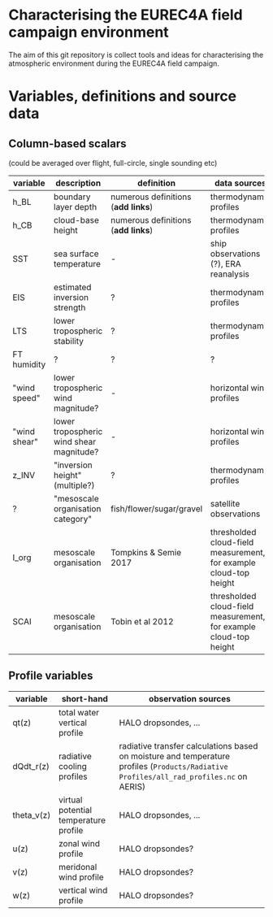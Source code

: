# Characterising the EUREC4A field campaign environment

The aim of this git repository is collect tools and ideas for characterising
the atmospheric environment during the EUREC4A field campaign.

# Variables, definitions and source data

## Column-based scalars
(could be averaged over flight, full-circle, single sounding etc)

| variable | description | definition | data sources | implementation |
| --- | --- | --- | --- | --- |
| h_BL | boundary layer depth | numerous definitions (**add links**) | thermodynamic profiles | |
| h_CB | cloud-base height | numerous definitions (**add links**) | thermodynamic profiles | |
| SST | sea surface temperature | - | ship observations (?), ERA reanalysis | |
| EIS | estimated inversion strength | ? | thermodynamic profiles | |
| LTS | lower tropospheric stability | ? | thermodynamic profiles | |
| FT humidity | ? | ? | ? | |
| "wind speed" | lower tropospheric wind magnitude? | - | horizontal wind profiles | |
| "wind shear" | lower tropospheric wind shear magnitude? | - | horizontal wind profiles | |
| z_INV | "inversion height" (multiple?) | ? | thermodynamic profiles | |
| ? | "mesoscale organisation category" | fish/flower/sugar/gravel | satellite observations | |
| I_org | mesoscale organisation | Tompkins & Semie 2017 | thresholded cloud-field measurement, for example cloud-top height | https://github.com/leifdenby/convorg |
| SCAI | mesoscale organisation | Tobin et al 2012 | thresholded cloud-field measurement, for example cloud-top height | https://github.com/leifdenby/convorg |

## Profile variables

| variable | short-hand | observation sources |
| --- | --- | --- |
| qt(z) | total water vertical profile | HALO dropsondes, ... |
| dQdt_r(z) | radiative cooling profiles | radiative transfer calculations based on moisture and temperature profiles (`Products/Radiative Profiles/all_rad_profiles.nc` on AERIS) |
| theta_v(z) | virtual potential temperature profile | HALO dropsondes, ... |
| u(z) | zonal wind profile | HALO dropsondes? |
| v(z) | meridonal wind profile | HALO dropsondes? |
| w(z) | vertical wind profile | HALO dropsondes? |
